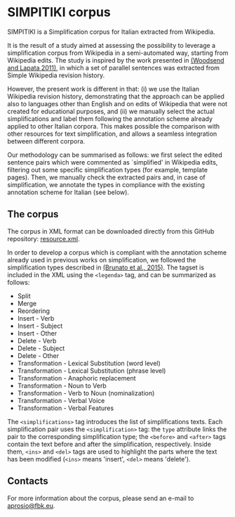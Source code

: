 # SIMPITIKI corpus

SIMPITIKI is a Simplification corpus for Italian extracted from Wikipedia.

It is the result of a study aimed at assessing the possibility to leverage a simplification corpus from Wikipedia in a semi-automated way, starting from Wikipedia edits. The study is inspired by the work presented in [(Woodsend and Lapata 2011)](http://homepages.inf.ed.ac.uk/kwoodsen/wiki.html), in which a set of parallel sentences was extracted from Simple Wikipedia revision history.

However, the present work is different in that: (i) we use the Italian Wikipedia revision history, demonstrating that the approach can be applied also to languages other than English and on edits of Wikipedia that were not created for educational purposes, and (ii) we manually select the actual simplifications and label them following the annotation scheme already applied to other Italian corpora. This makes possible the comparison with other resources for text simplification, and allows a seamless integration between different corpora. 

Our methodology can be summarised as follows: we first select the edited sentence pairs which were commented as `simplified' in Wikipedia edits, filtering out some specific simplification types (for example, template pages). Then, we manually check the extracted pairs and, in case of simplification, we annotate the types in compliance with the existing annotation scheme for Italian (see below).

## The corpus

The corpus in XML format can be downloaded directly from this GitHub repository: [resource.xml](https://github.com/dhfbk/simpitiki/blob/master/simpitiki.xml).

In order to develop a corpus which is compliant with the annotation scheme already used in previous works on simplification, we followed the simplification types described in [(Brunato et al., 2015)](http://www.cnr.it/istituti/ProdottoDellaRicerca.html?cds=048&id=332693).
The tagset is included in the XML using the `<legenda>` tag, and can be summarized as follows:

* Split
* Merge
* Reordering
* Insert - Verb
* Insert - Subject
* Insert - Other
* Delete - Verb
* Delete - Subject
* Delete - Other
* Transformation - Lexical Substitution (word level)
* Transformation - Lexical Substitution (phrase level)
* Transformation - Anaphoric replacement
* Transformation - Noun to Verb
* Transformation - Verb to Noun (nominalization)
* Transformation - Verbal Voice
* Transformation - Verbal Features

The `<simplifications>` tag introduces the list of simplifications texts. Each simplification pair uses the `<simplification>` tag: the `type` attribute links the pair to the corresponding simplification type; the `<before>` and `<after>` tags contain the text before and after the simplification, respectively. Inside them, `<ins>` and `<del>` tags are used to highlight the parts where the text has been modified (`<ins>` means 'insert', `<del>` means 'delete').

## Contacts

For more information about the corpus, please send an e-mail to [aprosio@fbk.eu](mailto:aprosio@fbk.eu).
